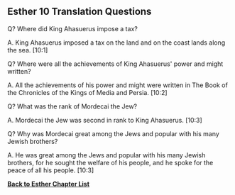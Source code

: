 ## Esther 10 Translation Questions ##

Q? Where did King Ahasuerus impose a tax?

A. King Ahasuerus imposed a tax on the land and on the coast lands along the sea. [10:1]

Q? Where were all the achievements of King Ahasuerus' power and might written?

A. All the achievements of his power and might were written in The Book of the Chronicles of the Kings of Media and Persia. [10:2]

Q? What was the rank of Mordecai the Jew?

A. Mordecai the Jew was second in rank to King Ahasuerus. [10:3]

Q? Why was Mordecai great among the Jews and popular with his many Jewish brothers?

A. He was great among the Jews and popular with his many Jewish brothers, for he sought the welfare of his people, and he spoke for the peace of all his people. [10:3]

__[Back to Esther Chapter List](./)__

